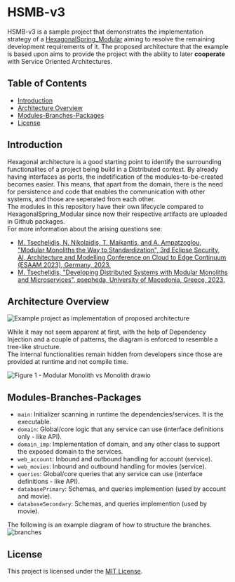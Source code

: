 # HSMB-v3

HSMB-v3 is a sample project that demonstrates the implementation strategy of a [HexagonalSpring_Modular](https://github.com/tsechelidisMichail/HexagonalSpring_Modular) 
aiming to resolve the remaining development requirements of it. 
The proposed architecture that the example is based upon aims to provide the project with the ability to later **cooperate** with Service Oriented Architectures.


## Table of Contents

- [Introduction](#introduction)
- [Architecture Overview](#architecture-overview)
- [Modules-Branches-Packages](#modules-branches-packages)
- [License](#license)

## Introduction

Hexagonal architecture is a good starting point to identify the surrounding functionalites of a project being build in a Distributed context. By already having interfaces as ports, the indetification of the modules-to-be-created becomes easier.
 This means, that apart from the domain, there is the need for persistence and code that enables the communication with other systems, and those are seperated from each other.  
The modules in this repository have their own lifecycle compared to HexagonalSpring_Modular since now their respective artifacts are uploaded in Github packages.  
For more information about the arising questions see:  
- [M. Tsechelidis, N. Nikolaidis, T. Maikantis, and A. Ampatzoglou, "Modular Monoliths the Way to Standardization", 3rd Eclipse Security, AI, Architecture and Modelling Conference on Cloud to Edge Continuum (ESAAM 2023), Germany, 2023.](https://www.researchgate.net/publication/373195134_Modular_Monoliths_the_way_to_Standardization)
- [M. Tsechelidis, "Developing Distributed Systems with Modular Monoliths and Microservices", psepheda, University of Macedonia, Greece, 2023.](#BSc-link-TBA)
<a name="esaam-link-TBA"></a><a name="BSc-link-TBA"></a>

## Architecture Overview

![Example project as implementation of proposed architecture](https://github.com/tsechelidisMichail/HexagonalSpring_Modular/assets/82568995/08b2e58d-6e5d-4d7e-8ed3-5ab5895abf9c)  
  
  
While it may not seem apparent at first, with the help of Dependency Injection and a couple of patterns, the diagram is enforced to resemble a tree-like structure.  
The internal functionalities remain hidden from developers since those are provided at runtime and not compile time.

![Figure 1 - Modular Monolith vs Monolith drawio](https://github.com/tsechelidisMichail/HexagonalSpring_Modular/assets/82568995/af7b7cae-1e05-488a-a755-5933bb5c226a)


## Modules-Branches-Packages

- `main`: Initializer scanning in runtime the dependencies/services. It is the executable.
- `domain`: Global/core logic that any service can use (interface definitions only - like API).
- `domain_imp`: Implementation of domain, and any other class to support the exposed domain to the services.
- `web_account`: Inbound and outbound handling for account (service).
- `web_movies`: Inbound and outbound handling for movies (service).
- `queries`: Global/core queries that any service can use (interface definitions - like API).
- `databasePrimary`: Schemas, and queries implemention (used by account and movie).
- `databaseSecondary`: Schemas, and queries implemention (used by movie).

The following is an example diagram of how to structure the branches.  
![branches](https://github.com/tsechelidisMichail/HSMB-v3/assets/82568995/1e0c44d6-356a-4081-9d5a-b8010621fd49)

## License

This project is licensed under the [MIT License](LICENSE).

